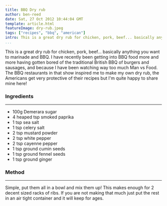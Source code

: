 ```yaml
---
title: BBQ Dry rub
author: ben-reed
date: Sat, 27 Oct 2012 10:44:04 GMT
template: article.html
featureImage: dry-rub.jpeg
tags: ["recipes", "bbq", "american"] 
intro: This is a great dry rub for chicken, pork, beef... basically anything you want to marinade and BBQ. I have recently been getting into BBQ food more and more having gotten bored of the traditional British BBQ of burgers and sausages, and because I have been watching way too much Man vs Food. 
...
```


This is a great dry rub for chicken, pork, beef... basically anything you want to marinade and BBQ. I have recently been getting into BBQ food more and more having gotten bored of the traditional British BBQ of burgers and sausages, and because I have been watching way too much Man vs Food. The BBQ restaurants in that show inspired me to make my own dry rub, the Americans get very protective of their recipes but I&#39;m quite happy to share mine here!

### Ingredients
---

*   100g Demerara sugar
*   4 heaped tsp smoked paprika
*   1 tsp sea salt
*   1 tsp celery salt
*   2 tsp mustard powder
*   2 tsp white pepper
*   2 tsp cayenne pepper
*   1 tsp ground cumin seeds
*   1 tsp ground fennel seeds
*   1 tsp ground ginger

### Method
---

Simple, put them all in a bowl and mix them up! This makes enough for 2 decent sized racks of ribs. If you are not making that much just put the rest in an air tight container and it will keep for ages.
